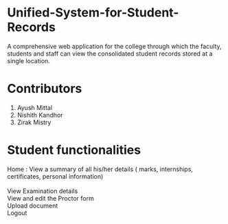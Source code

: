 # Unified-System-for-Student-Records
A comprehensive  web application for the college through which the faculty, students and staff can view the consolidated student records stored at a single location.
 # Contributors
 1. Ayush Mittal
 2. Nishith Kandhor
 3. Zirak Mistry
 
 # Student functionalities
 
Home : View a summary of all his/her details ( marks, internships, certificates, personal information)<br/>                          
View Examination details <br/> 
View and edit the Proctor form <br/> 
Upload document<br/> 
Logout<br/> 
     
